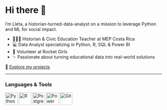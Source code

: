# Hi there 👋

I’m Lleta, a historian-turned-data-analyst on a mission to leverage Python and ML for social impact.

- 👩🏻‍🏫 Historian & Civic Education Teacher at MEP Costa Rica  
- 💻 Data Analyst specializing in Python, R, SQL & Power BI  
- 🚀 Volunteer at Rocket Girls  
- ✨ Passionate about turning educational data into real-world solutions  

🔗 [Explore my projects](https://github.com/EstefRZ99?tab=repositories)

---

### Languages & Tools  
<p>
  <img src="https://cdn.jsdelivr.net/gh/devicons/devicon/icons/python/python-original.svg" alt="Python" width="40"/>
  <img src="https://cdn.jsdelivr.net/gh/devicons/devicon/icons/r/r-original.svg" alt="R" width="40"/>
  <img src="https://cdn.jsdelivr.net/gh/devicons/devicon/icons/postgresql/postgresql-original.svg" alt="PostgreSQL" width="40"/>
  <img src="https://cdn.jsdelivr.net/gh/devicons/devicon/icons/powerbi/powerbi-plain.svg" alt="Power BI" width="40"/>
  <img src="https://cdn.jsdelivr.net/gh/devicons/devicon/icons/git/git-original.svg" alt="Git" width="40"/>
</p>

